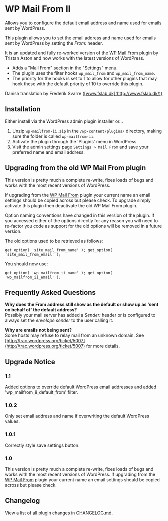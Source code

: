 WP Mail From II
===============

Allows you to configure the default email address and name used for emails sent by WordPress.

This plugin allows you to set the email address and name used for emails sent by WordPress by setting the *From:* header.

It is an updated and fully re-worked version of the [WP Mail From](http://wordpress.org/extend/plugins/wp-mailfrom/) plugin by Tristan Aston and now works with the latest versions of WordPress.

* Adds a "Mail From" section in the "Settings" menu.
* The plugin uses the filter hooks `wp_mail_from` and `wp_mail_from_name`.
* The priority for the hooks is set to 1 to allow for other plugins that may hook these with the default priority of 10 to override this plugin.

Danish translation by Frederik Svarre ([www.fslab.dk](http://www.fslab.dk/))

Installation
------------

Either install via the WordPress admin plugin installer or...

1. Unzip `wp-mailfrom-ii.zip` in the `/wp-content/plugins/` directory, making sure the folder is called `wp-mailfrom-ii`.
1. Activate the plugin through the 'Plugins' menu in WordPress.
1. Visit the admin settings page `Settings > Mail From` and save your preferred name and email address.

Upgrading from the old WP Mail From plugin
------------------------------------------

This version is pretty much a complete re-write, fixes loads of bugs and works with the most recent versions of WordPress.

If upgrading from the [WP Mail From](http://wordpress.org/extend/plugins/wp-mailfrom/) plugin your current name an email settings should be copied across but please check.
To upgrade simply activate this plugin then deactivate the old WP Mail From plugin.

Option naming conventions have changed in this version of the plugin.
If you accessed either of the options directly for any reason you will need to re-factor you code as support for the old options will be removed in a future version.

The old options used to be retrieved as follows:

`get_option( 'site_mail_from_name' );
get_option( 'site_mail_from_email' );`

You should now use:

`get_option( 'wp_mailfrom_ii_name' );
get_option( 'wp_mailfrom_ii_email' );`

Frequently Asked Questions
--------------------------

__Why does the From address still show as the default or show up as 'sent on behalf of' the default address?__  
Possibly your mail server has added a *Sender:* header or is configured to always set the *envelope sender* to the user calling it.

__Why are emails not being sent?__  
Some hosts may refuse to relay mail from an unknown domain. See [http://trac.wordpress.org/ticket/5007](http://trac.wordpress.org/ticket/5007) for more details.

Upgrade Notice
--------------

### 1.1
Added options to override default WordPress email addresses and added 'wp_mailfrom_ii_default_from' filter.

### 1.0.2
Only set email address and name if overwriting the default WordPress values.

### 1.0.1
Correctly style save settings button.

### 1.0
This version is pretty much a complete re-write, fixes loads of bugs and works with the most recent versions of WordPress.
If upgrading from the [WP Mail From](http://wordpress.org/extend/plugins/wp-mailfrom/) plugin your current name an email settings should be copied across but please check.

Changelog
---------

View a list of all plugin changes in [CHANGELOG.md](https://github.com/benhuson/wp-mailfrom/blob/master/CHANGELOG.md).
